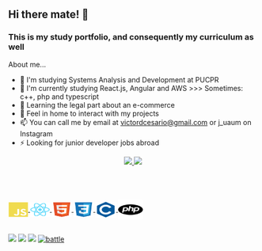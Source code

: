 ## Hi there mate! 👋


### This is my study portfolio, and consequently my curriculum as well

About me...

- 🔭 I'm studying Systems Analysis and Development at PUCPR
- 🌱 I'm currently studying React.js, Angular and AWS >>> Sometimes: c++, php and typescript
- 🤔 Learning the legal part about an e-commerce
- 💬 Feel in home to interact with my projects
- 📫 You can call me by email at victordcesario@gmail.com or j_uaum on Instagram
- ⚡ Looking for junior developer jobs abroad

<div align="center">
  <a href="https://github.com/j-uaum">
  
  <img height="150em" src="https://github-readme-stats.vercel.app/api?username=j-uaum&show_icons=true&theme=tokyonight&include_all_commits=true&count_private=true"/>
  <img height="150em" src="https://github-readme-stats.vercel.app/api/top-langs/?username=j-uaum&layout=compact&langs_count=7&theme=tokyonight"/>
</div>
  <br> <br> <br>
<div style="display: inline_block"><br>
  <img align="center" alt="Rafa-Js" height="30" width="40" src="https://raw.githubusercontent.com/devicons/devicon/master/icons/javascript/javascript-plain.svg">
 <img align="center" alt="Rafa-React" height="30" width="40" src="https://raw.githubusercontent.com/devicons/devicon/master/icons/react/react-original.svg">
  <img align="center" alt="Rafa-HTML" height="30" width="40" src="https://raw.githubusercontent.com/devicons/devicon/master/icons/html5/html5-original.svg">
  <img align="center" alt="Rafa-CSS" height="30" width="40" src="https://raw.githubusercontent.com/devicons/devicon/master/icons/css3/css3-original.svg">
<img align="center" alt="Rafa-CSS" height="32" width="42" src="https://github.com/devicons/devicon/blob/master/icons/c/c-plain.svg">
  <img align="center" alt="Rafa-CSS" height="40" width="50" src="https://github.com/devicons/devicon/blob/master/icons/php/php-plain.svg">
<!--   <img align="center" alt="Rafa-CSS" height="28" width="38" src="https://github.com/devicons/devicon/blob/master/icons/mysql/mysql-plain.svg"> -->

</div>
  
  ##
 
<div> 
  
  <a href="https://www.instagram.com/j_uaum/" target="_blank"><img src="https://img.shields.io/badge/-Instagram-%23E4405F?style=for-the-badge&logo=instagram&logoColor=white" target="_blank"></a>
  <a href = "mailto:victordcesario@gmail.com"><img src="https://img.shields.io/badge/Gmail-D14836?style=for-the-badge&logo=gmail&logoColor=white"></a>
  <a href="https://www.linkedin.com/in/jo%C3%A3o-victor-cesario-b62aa2231" target="_blank"><img src="https://img.shields.io/badge/-LinkedIn-%230077B5?style=for-the-badge&logo=linkedin&logoColor=white" target="_blank"></a> 
  <a href="https://cod.tracker.gg/cold-war/profile/battlenet/peterspider%2311219/mp" target="_blank"><img src="https://img.shields.io/badge/Battle.net-000?style=for-the-badge&logo=battle.net&logoColor=148EFF" alt="battle"></a>
 
 
</div>
